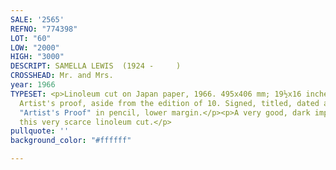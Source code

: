 ```yaml
---
SALE: '2565'
REFNO: "774398"
LOT: "60"
LOW: "2000"
HIGH: "3000"
DESCRIPT: SAMELLA LEWIS  (1924 -     )
CROSSHEAD: Mr. and Mrs.
year: 1966
TYPESET: <p>Linoleum cut on Japan paper, 1966. 495x406 mm; 19½x16 inches, wide margins.
  Artist's proof, aside from the edition of 10. Signed, titled, dated and inscribed
  "Artist's Proof" in pencil, lower margin.</p><p>A very good, dark impression of
  this very scarce linoleum cut.</p>
pullquote: ''
background_color: "#ffffff"

---
```


